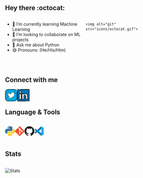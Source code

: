 ## Hey there :octocat:

<!--
**Atharv-777/Atharv-777** is a ✨ _special_ ✨ repository because its `README.md` (this file) appears on your GitHub profile.

Here are some ideas to get you started:
- 🔭 I’m currently working on ...
- 🤔 I’m looking for help with ...
- 📫 How to reach me: atharvbidwe11@gmail.com
- ⚡ Fun fact: ...-->
<!--  > 🌱 I’m currently learning Machine Learning<br>
 > 👯 I’m looking to collaborate on ML projects<br>
 > 💬 Ask me about Python<br>
 > 😄 Pronouns: (He/His/Him)

 <img align="right" top="0" alt="LinkedIn" src="icons/octocat.gif"/> -->
 <div style="display:flex;">
    <ul align="left">
      <li>🌱 I’m currently learning Machine Learning</li>
      <li>👯 I’m looking to collaborate on ML projects</li>
      <li>💬 Ask me about Python</li>
      <li>😄 Pronouns: (He/His/Him)</li>
    </ul>
    
    <img alt="git" src="icons/octocat.gif">
 
  </div>
<br><br>

## Connect with me
<a href="https://twitter.com/AtharvBidwe"><img align="left" alt="Twitter" src="icons/twitter.png" style="width:40px; height:40px;"/> </a>
<a href="https://www.linkedin.com/in/atharv-bidwe-2996631aa/"> <img align="left" alt="LinkedIn" src="icons/linkedin.png" style="width:40px; height:40px;"/></a>
<br><br>
## Language & Tools
<br>
<a href="https://www.python.org/about/"> <img align="left" alt="Python"  src="icons/python.png" /> </a>
<a href="https://git-scm.com/doc"> <img align="left" alt="Git"  src="icons/git.png" /> </a>
<a href="https://github.com/Atharv-777"> <img align="left" alt="Github"  src="icons/github.png" /> </a>
<a href="https://code.visualstudio.com/docs"> <img align="left" alt="VSCode"  src="icons/vscode.png" /> </a>

<br><br>
## Stats
<br>
<img align="left" alt="Stats" src="https://github-readme-stats.vercel.app/api?username=Atharv-777&&show_icons=true&title_color=ffffff&icon_color=ffffff&text_color=daf7dc&bg_color=000000" />


